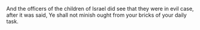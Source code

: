And the officers of the children of Israel did see that they were in evil case, after it was said, Ye shall not minish ought from your bricks of your daily task.
